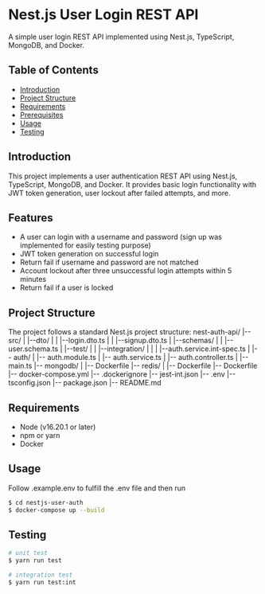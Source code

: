 # Nest.js User Login REST API

A simple user login REST API implemented using Nest.js, TypeScript, MongoDB, and Docker.

## Table of Contents
- [Introduction](#introduction)
- [Project Structure](#project-structure)
- [Requirements](#requirements)
- [Prerequisites](#prerequisites)
- [Usage](#usage)
- [Testing](#testing)

## Introduction

This project implements a user authentication REST API using Nest.js, TypeScript, MongoDB, and Docker. It provides basic login functionality with JWT token generation, user lockout after failed attempts, and more.

## Features

- A user can login with a username and password (sign up was implemented for easily testing purpose)
- JWT token generation on successful login
- Return fail if username and password are not matched
- Account lockout after three unsuccessful login attempts within 5 minutes
- Return fail if a user is locked

## Project Structure

The project follows a standard Nest.js project structure:
nest-auth-api/
|-- src/
| |--dto/
| | |--login.dto.ts
| | |--signup.dto.ts
| |--schemas/
| | |--user.schema.ts
| |--test/
| | |--integration/
| | | |--auth.service.int-spec.ts
| |-- auth/
| |-- auth.module.ts
| |-- auth.service.ts
| |-- auth.controller.ts
| |-- main.ts
|-- mongodb/
| |-- Dockerfile
|-- redis/
| |-- Dockerfile
|-- Dockerfile
|-- docker-compose.yml
|-- .dockerignore
|-- jest-int.json
|-- .env
|-- tsconfig.json
|-- package.json
|-- README.md

## Requirements

- Node (v16.20.1 or later)
- npm or yarn
- Docker

## Usage

Follow .example.env to fulfill the .env file and then run

```bash
$ cd nestjs-user-auth
$ docker-compose up --build
```

## Testing

```bash
# unit test
$ yarn run test

# integration test
$ yarn run test:int
```
